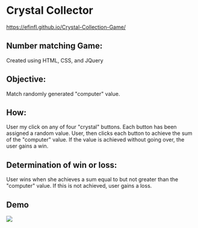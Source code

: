 # Crystal Collector
https://efinfl.github.io/Crystal-Collection-Game/

## Number matching Game: 
Created using HTML, CSS, and JQuery
## Objective: 
Match randomly generated "computer" value. 
## How: 
User my click on any of four "crystal" buttons. Each button has been assigned a random value. User, then clicks each button to achieve the sum of the "computer" value. If the value is achieved without going over, the user gains a win.
## Determination of win or loss: 
User wins when she achieves a sum equal to but not greater than the "computer" value. If this is not achieved, user gains a loss.

## Demo
<img src="https://github.com/efinfl/unit-4-game/blob/master/Nov%2014%2C%202018%204_13%20PM.gif">
